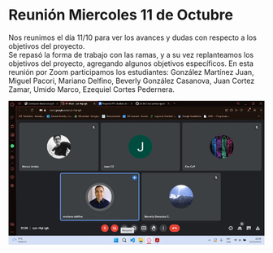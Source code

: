 # Reunión Miercoles 11 de Octubre

Nos reunimos el día 11/10 para ver los avances y dudas con respecto a los objetivos del proyecto.<br> Se repasó la forma de trabajo con las ramas, y a su vez replanteamos los objetivos del proyecto, agregando algunos objetivos específicos. 
En esta reunión por Zoom participamos los estudiantes: González Martínez Juan, Miguel Pacori, Mariano Delfino, Beverly González Casanova, Juan Cortez Zamar, Umido Marco, Ezequiel Cortes Pedernera.


![reunion 6](https://github.com/licette32/Proyectogrupo21/blob/main/reunion6.png)
